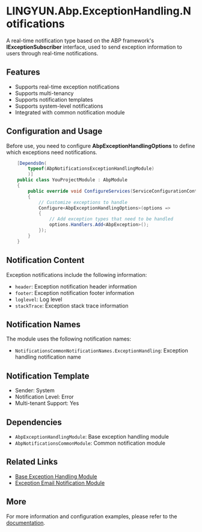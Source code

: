 # LINGYUN.Abp.ExceptionHandling.Notifications

A real-time notification type based on the ABP framework's **IExceptionSubscriber** interface, used to send exception information to users through real-time notifications.

## Features

* Supports real-time exception notifications
* Supports multi-tenancy
* Supports notification templates
* Supports system-level notifications
* Integrated with common notification module

## Configuration and Usage

Before use, you need to configure **AbpExceptionHandlingOptions** to define which exceptions need notifications.

```csharp
    [DependsOn(
        typeof(AbpNotificationsExceptionHandlingModule)
        )]
    public class YouProjectModule : AbpModule
    {
        public override void ConfigureServices(ServiceConfigurationContext context)
        {
            // Customize exceptions to handle
            Configure<AbpExceptionHandlingOptions>(options =>
            {
                // Add exception types that need to be handled
                options.Handlers.Add<AbpException>();
            });
        }
    }
```

## Notification Content

Exception notifications include the following information:
* `header`: Exception notification header information
* `footer`: Exception notification footer information
* `loglevel`: Log level
* `stackTrace`: Exception stack trace information

## Notification Names

The module uses the following notification names:
* `NotificationsCommonNotificationNames.ExceptionHandling`: Exception handling notification name

## Notification Template

* Sender: System
* Notification Level: Error
* Multi-tenant Support: Yes

## Dependencies

* `AbpExceptionHandlingModule`: Base exception handling module
* `AbpNotificationsCommonModule`: Common notification module

## Related Links

* [Base Exception Handling Module](../../../framework/common/LINGYUN.Abp.ExceptionHandling/README.EN.md)
* [Exception Email Notification Module](../../../framework/common/LINGYUN.Abp.ExceptionHandling.Emailing/README.EN.md)

## More

For more information and configuration examples, please refer to the [documentation](https://github.com/colinin/abp-next-admin).
